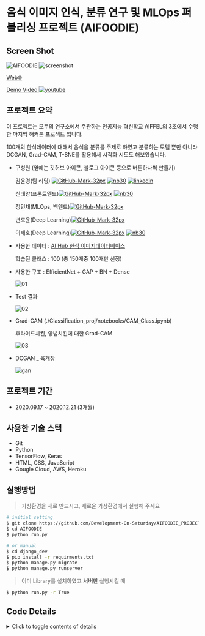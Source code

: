 # 음식 이미지 인식, 분류 연구 및 MLOps 퍼블리싱 프로젝트 (AIFOODIE)

## Screen Shot
![AIFOODIE](https://user-images.githubusercontent.com/48716219/102978823-76eae700-4548-11eb-920a-6085e040c702.png)
![screenshot](https://user-images.githubusercontent.com/48716219/102978652-2d020100-4548-11eb-88ea-6ef64c5f1295.jpg)



[Web🌐](https://aifoodieheroku.herokuapp.com/)

[Demo Video ![youtube](https://user-images.githubusercontent.com/48716219/102975581-a77c5200-4543-11eb-893b-45c19273e964.png) 
](https://youtu.be/buMXyjiqjrk)

## 프로젝트 요약


이 프로젝트는 모두의 연구소에서 주관하는 인공지능 혁신학교 AIFFEL의 3조에서 수행한 마지막 해커톤 프로젝트 입니다.

100개의 한식데이터에 대해서 음식을 분류를 주제로 하였고 분류하는 모델 뿐만 아니라 DCGAN, Grad-CAM, T-SNE를 활용해서 시각화 시도도 해보았습니다.

- 구성원 (옆에는 깃허브 아이콘, 블로그 아이콘 등으로 버튼하나씩 만들기)

    김윤경(팀 리딩) [![GitHub-Mark-32px](https://user-images.githubusercontent.com/48716219/102974622-31c3b680-4542-11eb-815d-70efcdeb2e75.png)](https://github.com/YesicaKim) [![nb30](https://user-images.githubusercontent.com/48716219/102975150-f37ac700-4542-11eb-9606-9414ed89f0de.png)](https://yesicakim.tistory.com/) [![linkedin](https://user-images.githubusercontent.com/48716219/103057626-60459e00-45e3-11eb-9871-5be00fd88137.png)](https://www.linkedin.com/in/yoonkyungkim/)


    신태양(프론트엔드)[![GitHub-Mark-32px](https://user-images.githubusercontent.com/48716219/102974622-31c3b680-4542-11eb-815d-70efcdeb2e75.png)](https://github.com/tyshin94) [![nb30](https://user-images.githubusercontent.com/48716219/102975150-f37ac700-4542-11eb-9606-9414ed89f0de.png)](https://blog.naver.com/tyshin94)


    정민채(MLOps, 백엔드)[![GitHub-Mark-32px](https://user-images.githubusercontent.com/48716219/102974622-31c3b680-4542-11eb-815d-70efcdeb2e75.png)](https://github.com/Jungminchae)

    변호윤(Deep Learning)[![GitHub-Mark-32px](https://user-images.githubusercontent.com/48716219/102974622-31c3b680-4542-11eb-815d-70efcdeb2e75.png)](https://github.com/hybyun0121)

    이재호(Deep Learning)[![GitHub-Mark-32px](https://user-images.githubusercontent.com/48716219/102974622-31c3b680-4542-11eb-815d-70efcdeb2e75.png)](https://github.com/ljh415) [![nb30](https://user-images.githubusercontent.com/48716219/102975150-f37ac700-4542-11eb-9606-9414ed89f0de.png)](https://blog.naver.com/ab415)


- 사용한 데이터 : [AI Hub 한식 이미지데이터베이스](https://www.aihub.or.kr/aidata/130)

    학습된 클래스 : 100 (총 150개중 100개만 선정)

- 사용한 구조 : EfficientNet + GAP + BN + Dense

    ![01](https://user-images.githubusercontent.com/48716219/102970888-afd08f00-453b-11eb-8066-26724c042828.png)

- Test 결과

    ![02](https://user-images.githubusercontent.com/48716219/102970908-b959f700-453b-11eb-931a-1c8c78388f8c.png)

- Grad-CAM (./Classification_proj/notebooks/CAM_Class.ipynb)

    후라이드치킨, 양념치킨에 대한 Grad-CAM

    ![03](https://user-images.githubusercontent.com/48716219/102970948-cb3b9a00-453b-11eb-8987-af585f45ef78.png)

- DCGAN _ 육개장

    ![gan](https://user-images.githubusercontent.com/48716219/102970988-e0182d80-453b-11eb-9fc8-fdb76b766a1b.gif)



## 프로젝트 기간


- 2020.09.17 ~ 2020.12.21 (3개월)



## 사용한 기술 스택


- Git
- Python
- TensorFlow, Keras
- HTML, CSS, JavaScript
- Gougle Cloud, AWS, Heroku



## 실행방법


> 가상환경을 새로 만드시고, 새로운 가상환경에서 실행해 주세요

```bash
# initial setting
$ git clone https://github.com/Development-On-Saturday/AIFOODIE_PROJECT.git
$ cd AIFOODIE
$ python run.py

# or manual
$ cd django_dev
$ pip install -r requirments.txt
$ python manage.py migrate
$ python manage.py runserver
```

> 이미 Library를 설치하였고 **서버만** 실행시킬 때

```bash
$ python run.py -r True
```



## Code Details
<details>
    <summary> Click to toggle contents of details </summary>
    
- ```./Classification_proj```

    - ```/notebooks``` : Notebook 파일
    - ```/food_30``` : python 파일

- ```./django_dev```
    
    - 로컬 개발용 코드 [배포용 코드는 따로 저장]
    - ```/core```
        - ```/models.py```
            - Data가 생성된 시간을 기록해주는 모델 클래스
        - ```/views.py```
            - 홈페이지를 나타내주는 HomeView
                - CBV - Class Based View
                - TemplateView
    - ```/foods```
        - ```/model.py``` : 음식을 올린 유저, 모델이 추론한 이름, 이미지 저장 위치를 저장하는 모델 클래스
        - ```/view.py```
            - ```ClassifierView``` - Classifier 페이지를 보여주는 TemplateView
            - ```predictimage``` - 사용자에게 받은 이미지를 모델에 넣어 추론하는 View
                - FBV - Function Based View
            - ```FoodPlaceSearch``` - 모델 추론 값을 지도 검색에 검색어로 보내주는 View
                - FBV - Function Based View
            - ```HistoryView``` - 유저가 추론한 히스토리를 최근 순서대로 볼 수 있는 View
                - CBV - Class Based View
                - ListView
    
    - ```/photos```
        - ```/models.py```
            - 프로젝트 결과물이 주제별로 저장될 Album 클래스
            - 앨범에 들어가 사진들이 저장될 Photo 클래스
        - ```/views.py```
            - Album ListView : 프로젝트 주제별 Album을 리스트로 보여주는 View
            - Album DetailView : 특정 Album에 대한 디테일한 디스크립션을 보여주는 View
            - Photo DetailView : Album에 있는 사진을 자세하게 설명하는 View
- `./food2vec`

    호윤님이 설명

- `./reports`

    발표자료 보관
</details>
